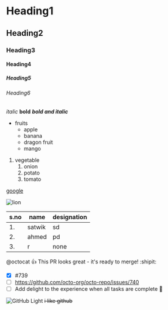 
# Heading1
## Heading2
### Heading3
#### Heading4
##### Heading5
###### Heading6
*italic*
**bold**
***bold and italic***
* fruits
  * apple
  * banana
  * dragon fruit
  * mango

1. vegetable
    1. onion
    2. potato
    3. tomato

[google](https://www.google.com/search?channel=fs&client=ubuntu&q=google.com)

![lion](https://upload.wikimedia.org/wikipedia/commons/thumb/7/73/Lion_waiting_in_Namibia.jpg/220px-Lion_waiting_in_Namibia.jpg)


s.no|name|designation
----|----|----|
1.|satwik|sd
2.|ahmed|pd
3.|r|none
  
  
  @octocat :+1: This PR looks great - it's ready to merge! :shipit:
 - [x] #739
- [ ] https://github.com/octo-org/octo-repo/issues/740
- [ ] Add delight to the experience when all tasks are complete :tada:

![GitHub Light](https://github.com/github-light.png#gh-dark-mode-only)
~~i like github~~
